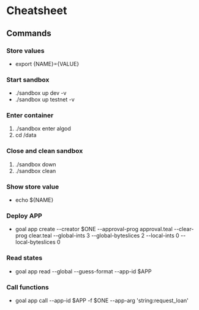 # Cheatsheet

## Commands
### Store values
- export {NAME}={VALUE}
### Start sandbox
- ./sandbox up dev -v
- ./sandbox up testnet -v
### Enter container
1. ./sandbox enter algod
2. cd /data
### Close and clean sandbox
1. ./sandbox down
2. ./sandbox clean
### Show store value
- echo ${NAME}
### Deploy APP
- goal app create --creator $ONE --approval-prog approval.teal --clear-prog clear.teal --global-ints 3 --global-byteslices 2  --local-ints 0 --local-byteslices 0
### Read states
- goal app read --global --guess-format --app-id $APP
### Call functions
- goal app call --app-id $APP -f $ONE --app-arg 'string:request_loan'